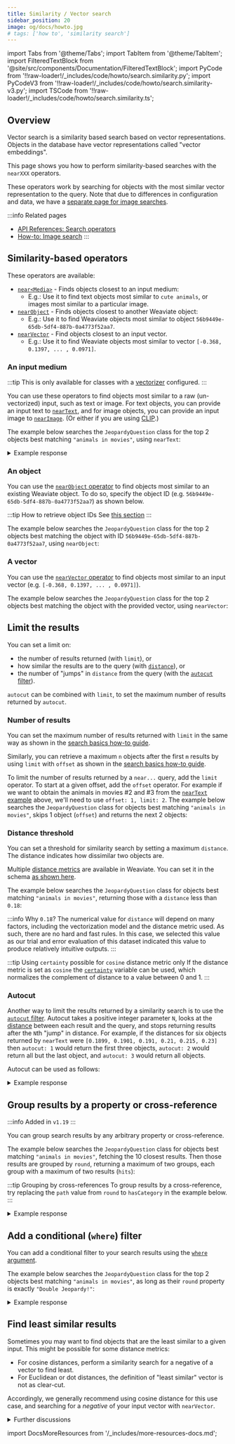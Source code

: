 ```yaml
---
title: Similarity / Vector search
sidebar_position: 20
image: og/docs/howto.jpg
# tags: ['how to', 'similarity search']
---
```




import Tabs from '@theme/Tabs';
import TabItem from '@theme/TabItem';
import FilteredTextBlock from '@site/src/components/Documentation/FilteredTextBlock';
import PyCode from '!!raw-loader!/_includes/code/howto/search.similarity.py';
import PyCodeV3 from '!!raw-loader!/_includes/code/howto/search.similarity-v3.py';
import TSCode from '!!raw-loader!/_includes/code/howto/search.similarity.ts';

## Overview

Vector search is a similarity based search based on vector representations. Objects in the database have vector representations called "vector embeddings".

This page shows you how to perform similarity-based searches with the `nearXXX` operators.

These operators work by searching for objects with the most similar vector representation to the query. Note that due to differences in configuration and data, we have a [separate page for image searches](./image.md).

:::info Related pages
- [API References: Search operators](../api/graphql/search-operators.md)
- [How-to: Image search](./image.md)
:::

## Similarity-based operators

These operators are available:

* [`near<Media>`](#an-input-medium) - Finds objects closest to an input medium:
    * E.g.: Use it to find text objects most similar to `cute animals`, or images most similar to a particular image.
* [`nearObject`](#an-object) - Finds objects closest to another Weaviate object:
    * E.g.: Use it to find Weaviate objects most similar to object `56b9449e-65db-5df4-887b-0a4773f52aa7`.
* [`nearVector`](#a-vector) - Find objects closest to an input vector.
    * E.g.: Use it to find Weaviate objects most similar to vector `[-0.368, 0.1397, ... , 0.0971]`.

### An input medium

:::tip This is only available for classes with a [vectorizer](../modules/retriever-vectorizer-modules/index.md) configured.
:::

You can use these operators to find objects most similar to a raw (un-vectorized) input, such as text or image. For text objects, you can provide an input text to [`nearText`](../api/graphql/search-operators.md#neartext), and for image objects, you can provide an input image to [`nearImage`](./image.md). (Or either if you are using [CLIP](../modules/retriever-vectorizer-modules/multi2vec-clip.md).)

The example below searches the `JeopardyQuestion` class for the top 2 objects best matching `"animals in movies"`, using `nearText`:

<Tabs groupId="languages">
  <TabItem value="py" label="Python (v4)">
    <FilteredTextBlock
      text={PyCode}
      startMarker="# GetNearTextPython"
      endMarker="# END GetNearTextPython"
      language="python"
    />
  </TabItem>

  <TabItem value="py3" label="Python (v3)">
    <FilteredTextBlock
      text={PyCodeV3}
      startMarker="# GetNearTextPython"
      endMarker="# END GetNearTextPython"
      language="python"
    />
  </TabItem>

  <TabItem value="js" label="JavaScript/TypeScript">
    <FilteredTextBlock
      text={TSCode}
      startMarker="// GetNearText"
      endMarker="// END GetNearText"
      language="ts"
    />
  </TabItem>

  <TabItem value="graphql" label="GraphQL">
    <FilteredTextBlock
      text={PyCode}
      startMarker="# GetNearTextGraphql"
      endMarker="# END GetNearTextGraphql"
      language="graphql"
    />
  </TabItem>
</Tabs>

<details>
  <summary>Example response</summary>

It should produce a response like the one below:

<FilteredTextBlock
  text={PyCode}
  startMarker="# START Expected nearText results"
  endMarker="# END Expected nearText results"
  language="json"
/>

</details>

### An object

You can use the [`nearObject` operator](../api/graphql/search-operators.md#nearobject) to find objects most similar to an existing Weaviate object. To do so, specify the object ID (e.g. `56b9449e-65db-5df4-887b-0a4773f52aa7`) as shown below.

:::tip How to retrieve object IDs
See [this section](./basics.md#retrieve-the-object-id)
:::

The example below searches the `JeopardyQuestion` class for the top 2 objects best matching the object with ID `56b9449e-65db-5df4-887b-0a4773f52aa7`, using `nearObject`:

<Tabs groupId="languages">
  <TabItem value="py" label="Python (v4)">
    <FilteredTextBlock
      text={PyCode}
      startMarker="# GetNearObjectPython"
      endMarker="# END GetNearObjectPython"
      language="python"
    />
  </TabItem>

  <TabItem value="py3" label="Python (v3)">
    <FilteredTextBlock
      text={PyCodeV3}
      startMarker="# GetNearObjectPython"
      endMarker="# END GetNearObjectPython"
      language="python"
    />
  </TabItem>

  <TabItem value="js" label="JavaScript/TypeScript">
    <FilteredTextBlock
      text={TSCode}
      startMarker="// GetNearObject"
      endMarker="// END GetNearObject"
      language="ts"
    />
  </TabItem>

  <TabItem value="graphql" label="GraphQL">
    <FilteredTextBlock
      text={PyCode}
      startMarker="# GetNearObjectGraphQL"
      endMarker="# END GetNearObjectGraphQL"
      language="graphql"
    />
  </TabItem>
</Tabs>

<!-- Possibly add: you can technically pass the ID of an object outside of the collection in order to find similar objects across collections. -->


### A vector

You can use the [`nearVector` operator](../api/graphql/search-operators.md#nearvector) to find objects most similar to an input vector (e.g. `[-0.368, 0.1397, ... , 0.0971]`).

The example below searches the `JeopardyQuestion` class for the top 2 objects best matching the object with the provided vector, using `nearVector`:

<Tabs groupId="languages">
  <TabItem value="py" label="Python (v4)">
    <FilteredTextBlock
      text={PyCode}
      startMarker="# GetNearVectorPython"
      endMarker="# END GetNearVectorPython"
      language="python"
    />
  </TabItem>

  <TabItem value="py3" label="Python (v3)">
    <FilteredTextBlock
      text={PyCodeV3}
      startMarker="# GetNearVectorPython"
      endMarker="# END GetNearVectorPython"
      language="python"
    />
  </TabItem>

  <TabItem value="js" label="JavaScript/TypeScript">
    <FilteredTextBlock
      text={TSCode}
      startMarker="// GetNearVector"
      endMarker="// END GetNearVector"
      language="ts"
    />
  </TabItem>

  <TabItem value="graphql" label="GraphQL">
    <FilteredTextBlock
      text={PyCode}
      startMarker="# GetNearVectorGraphQL"
      endMarker="# END GetNearVectorGraphQL"
      language="graphql"
    />
  </TabItem>
</Tabs>


## Limit the results

You can set a limit on:
- the number of results returned (with `limit`), or
- how similar the results are to the query (with [`distance`](#distance-threshold)), or
- the number of "jumps" in `distance` from the query (with the [`autocut` filter](#autocut)).

`autocut` can be combined with `limit`, to set the maximum number of results returned by `autocut`.

### Number of results

You can set the maximum number of results returned with `limit` in the same way as shown in the [search basics how-to guide](./basics.md#limit-returned-objects).

Similarly, you can retrieve a maximum `n` objects after the first `m` results by using `limit` with `offset` as shown in the [search basics how-to guide](./basics.md#paginate-with-limit-and-offset).

To limit the number of results returned by a `near...` query, add the `limit` operator. To start at a given offset, add the `offset` operator. For example if we want to obtain the animals in movies #2 and #3 from the [`nearText` example](#an-input-medium) above, we'll need to use `offset: 1, limit: 2`. The example below searches the `JeopardyQuestion` class for objects best matching `"animals in movies"`, skips 1 object (`offset`) and returns the next 2 objects:

<Tabs groupId="languages">
  <TabItem value="py" label="Python (v4)">
    <FilteredTextBlock
      text={PyCode}
      startMarker="# GetLimitOffsetPython"
      endMarker="# END GetLimitOffsetPython"
      language="python"
    />
  </TabItem>

  <TabItem value="py3" label="Python (v3)">
    <FilteredTextBlock
      text={PyCodeV3}
      startMarker="# GetLimitOffsetPython"
      endMarker="# END GetLimitOffsetPython"
      language="python"
    />
  </TabItem>

  <TabItem value="js" label="JavaScript/TypeScript">
    <FilteredTextBlock
      text={TSCode}
      startMarker="// GetLimitOffset"
      endMarker="// END GetLimitOffset"
      language="ts"
    />
  </TabItem>

  <TabItem value="graphql" label="GraphQL">
    <FilteredTextBlock
      text={PyCode}
      startMarker="# GetLimitOffsetGraphQL"
      endMarker="# END GetLimitOffsetGraphQL"
      language="graphql"
    />
  </TabItem>
</Tabs>


### Distance threshold

You can set a threshold for similarity search by setting a maximum `distance`. The distance indicates how dissimilar two objects are.

Multiple [distance metrics](../config-refs/distances.md) are available in Weaviate. You can set it in the schema [as shown here](../config-refs/schema.md#default-distance-metric).

The example below searches the `JeopardyQuestion` class for objects best matching `"animals in movies"`, returning those with a `distance` less than `0.18`:

<Tabs groupId="languages">
  <TabItem value="py" label="Python (v4)">
    <FilteredTextBlock
      text={PyCode}
      startMarker="# GetWithDistancePython"
      endMarker="# END GetWithDistancePython"
      language="python"
    />
  </TabItem>

  <TabItem value="py3" label="Python (v3)">
    <FilteredTextBlock
      text={PyCodeV3}
      startMarker="# GetWithDistancePython"
      endMarker="# END GetWithDistancePython"
      language="python"
    />
  </TabItem>

  <TabItem value="js" label="JavaScript/TypeScript">
    <FilteredTextBlock
      text={TSCode}
      startMarker="// GetWithDistance"
      endMarker="// END GetWithDistance"
      language="ts"
    />
  </TabItem>

  <TabItem value="graphql" label="GraphQL">
    <FilteredTextBlock
      text={PyCode}
      startMarker="# GetWithDistanceGraphQL"
      endMarker="# END GetWithDistanceGraphQL"
      language="graphql"
    />
  </TabItem>
</Tabs>

:::info Why `0.18`?
The numerical value for `distance` will depend on many factors, including the vectorization model and the distance metric used. As such, there are no hard and fast rules. In this case, we selected this value as our trial and error evaluation of this dataset indicated this value to produce relatively intuitive outputs.
:::

:::tip Using `certainty` possible for `cosine` distance metric only
If the distance metric is set as `cosine` the [`certainty`](../config-refs/distances.md#distance-vs-certainty) variable can be used, which normalizes the complement of distance to a value between 0 and 1.
:::


### Autocut

Another way to limit the results returned by a similarity search is to use the [`autocut` filter](../api/graphql/additional-operators.md#autocut). Autocut takes a positive integer parameter `N`, looks at the [distance](#distance-threshold) between each result and the query, and stops returning results after the `N`th "jump" in distance. For example, if the distances for six objects returned by `nearText` were `[0.1899, 0.1901, 0.191, 0.21, 0.215, 0.23]` then `autocut: 1` would return the first three objects, `autocut: 2` would return all but the last object, and `autocut: 3` would return all objects.

Autocut can be used as follows:

<Tabs groupId="languages">
  <TabItem value="py" label="Python (v4)">
    <FilteredTextBlock
      text={PyCode}
      startMarker="# START Autocut Python"
      endMarker="# END Autocut Python"
      language="py"
    />
  </TabItem>

  <TabItem value="py3" label="Python (v3)">
    <FilteredTextBlock
      text={PyCodeV3}
      startMarker="# START Autocut Python"
      endMarker="# END Autocut Python"
      language="py"
    />
  </TabItem>

  <TabItem value="js" label="JavaScript/TypeScript">
    <FilteredTextBlock
      text={TSCode}
      startMarker="// START Autocut"
      endMarker="// END Autocut"
      language="ts"
    />
  </TabItem>

  <TabItem value="graphql" label="GraphQL">
    <FilteredTextBlock
      text={PyCode}
      startMarker="# START Autocut GraphQL"
      endMarker="# END Autocut GraphQL"
      language="graphql"
    />
  </TabItem>
</Tabs>

<details>
  <summary>Example response</summary>

It should produce a response like the one below:

<FilteredTextBlock
  text={PyCode}
  startMarker="# START Expected nearText results"
  endMarker="# END Expected nearText results"
  language="json"
/>

</details>


## Group results by a property or cross-reference

:::info Added in `v1.19`
:::

You can group search results by any arbitrary property or cross-reference.

The example below searches the `JeopardyQuestion` class for objects best matching `"animals in movies"`, fetching the 10 closest results. Then those results are grouped by `round`, returning a maximum of two groups, each group with a maximum of two results (`hits`):

:::tip Grouping by cross-references
To group results by a cross-reference, try replacing the `path` value from `round` to `hasCategory` in the example below.
:::

<Tabs groupId="languages">
  <TabItem value="py" label="Python (v4)">
    <FilteredTextBlock
      text={PyCode}
      startMarker="# GetWithGroupbyPython"
      endMarker="# END GetWithGroupbyPython"
      language="python"
    />
  </TabItem>

  <TabItem value="py3" label="Python (v3)">
    <FilteredTextBlock
      text={PyCodeV3}
      startMarker="# GetWithGroupbyPython"
      endMarker="# END GetWithGroupbyPython"
      language="python"
    />
  </TabItem>

  <TabItem value="js" label="JavaScript/TypeScript">
    <FilteredTextBlock
      text={TSCode}
      startMarker="// GetWithGroupBy"
      endMarker="// END GetWithGroupBy"
      language="ts"
    />
  </TabItem>
  <TabItem value="graphql" label="GraphQL">
    <FilteredTextBlock
      text={PyCode}
      startMarker="# GetWithGroupbyGraphQL"
      endMarker="# END GetWithGroupbyGraphQL"
      language="graphql"
    />
  </TabItem>
</Tabs>

<details>
  <summary>Example response</summary>

It should produce a response like the one below:

<FilteredTextBlock
  text={PyCode}
  startMarker="# Expected groupBy results"
  endMarker="# END Expected groupBy results"
  language="json"
/>

</details>

## Add a conditional (`where`) filter

You can add a conditional filter to your search results using the [`where` argument](../api/graphql/filters.md).

The example below searches the `JeopardyQuestion` class for the top 2 objects best matching `"animals in movies"`, as long as their `round` property is exactly `"Double Jeopardy!"`:

<Tabs groupId="languages">
  <TabItem value="py" label="Python (v4)">
    <FilteredTextBlock
      text={PyCode}
      startMarker="# GetWithWherePython"
      endMarker="# END GetWithWherePython"
      language="python"
    />
  </TabItem>

  <TabItem value="py3" label="Python (v3)">
    <FilteredTextBlock
      text={PyCodeV3}
      startMarker="# GetWithWherePython"
      endMarker="# END GetWithWherePython"
      language="python"
    />
  </TabItem>

  <TabItem value="js" label="JavaScript/TypeScript">
    <FilteredTextBlock
      text={TSCode}
      startMarker="// GetWithFilter"
      endMarker="// END GetWithFilter"
      language="ts"
    />
  </TabItem>

  <TabItem value="graphql" label="GraphQL">
    <FilteredTextBlock
      text={PyCode}
      startMarker="# GetWithWhereGraphQL"
      endMarker="# END GetWithWhereGraphQL"
      language="graphql"
    />
  </TabItem>
</Tabs>

<details>
  <summary>Example response</summary>

It should produce a response like the one below:

<FilteredTextBlock
  text={PyCode}
  startMarker="# Expected where results"
  endMarker="# END Expected where results"
  language="json"
/>

</details>

## Find least similar results

Sometimes you may want to find objects that are the least similar to a given input. This might be possible for some distance metrics:

- For cosine distances, perform a similarity search for a negative of a vector to find least.
- For Euclidean or dot distances, the definition of "least similar" vector is not as clear-cut.

Accordingly, we generally recommend using cosine distance for this use case, and searching for a *negative* of your input vector with `nearVector`.

<details>
  <summary>Further discussions</summary>

Here, the concept of `least similar` relates to finding vectors that are opposite to each other in the embedding space.

This may not necessarily mean that these `least similar` results have the opposite meaning in a semantic sense, such as antonyms in words.

Take the words rain and drought for example. While these are opposite concepts, both of them are unrelated to astrophysics. As such, in many models the distance between embeddings for 'rain' and 'astrophysics' will be likely greater than the distance between embeddings for 'rain' and 'drought'. Accordingly, you should consider the context of your use case when interpreting the results.

</details>


import DocsMoreResources from '/_includes/more-resources-docs.md';

<DocsMoreResources />
